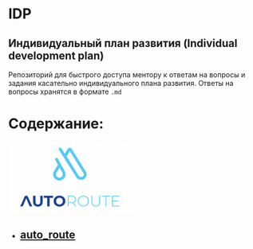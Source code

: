 # IDP
## Индивидуальный план развития (Individual development plan)

Репозиторий для быстрого доступа ментору к ответам на вопросы и задания касательно индивидуального плана развития. Ответы на вопросы хранятся в формате `.md`

# Содержание:

<p>
    <img src="./19.10.2022/rersources/auto_route_logo.png" alt="auto_route logo" width="250">
</p>

* ## [auto_route](./19.10.2022/auto_route/imperative_declarative.md)


